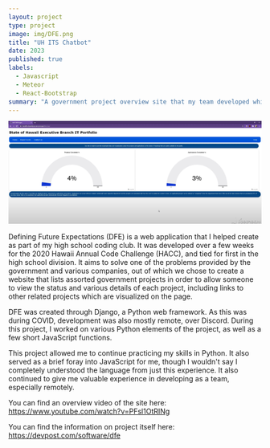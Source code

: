 ```yaml
---
layout: project
type: project
image: img/DFE.png
title: "UH ITS Chatbot"
date: 2023
published: true
labels:
  - Javascript
  - Meteor
  - React-Bootstrap
summary: "A government project overview site that my team developed which tied for first in HACC 2020."
---
```

<div class="text-center p-4">
  <img width="1200px" src="../img/DFEHomepage.png" class="img-thumbnail" >
</div>

  Defining Future Expectations (DFE) is a web application that I helped create as part of my high school coding club. It was developed over a few weeks for the 2020 Hawaii Annual Code Challenge (HACC), and tied for first in the high school division. It aims to solve one of the problems provided by the government and various companies, out of which we chose to create a website that lists assorted government projects in order to allow someone to view the status and various details of each project, including links to other related projects which are visualized on the page.

  DFE was created through Django, a Python web framework. As this was during COVID, development was also mostly remote, over Discord. During this project, I worked on various Python elements of the project, as well as a few short JavaScript functions.

  This project allowed me to continue practicing my skills in Python. It also served as a brief foray into JavaScript for me, though I wouldn't say I completely understood the language from just this experience. It also continued to give me valuable experience in developing as a team, especially remotely.

You can find an overview video of the site here: <a href="https://www.youtube.com/watch?v=PFsl1OtRINg">https://www.youtube.com/watch?v=PFsl1OtRINg</a>
 
You can find the information on project itself here: <a href="https://devpost.com/software/dfe">https://devpost.com/software/dfe</a>
